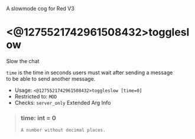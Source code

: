 A slowmode cog for Red V3

# <@1275521742961508432>toggleslow
Slow the chat<br/>

`time` is the time in seconds users must wait after sending a message<br/>
to be able to send another message.<br/>
 - Usage: `<@1275521742961508432>toggleslow [time=0]`
 - Restricted to: `MOD`
 - Checks: `server_only`
Extended Arg Info
> ### time: int = 0
> ```
> A number without decimal places.
> ```
